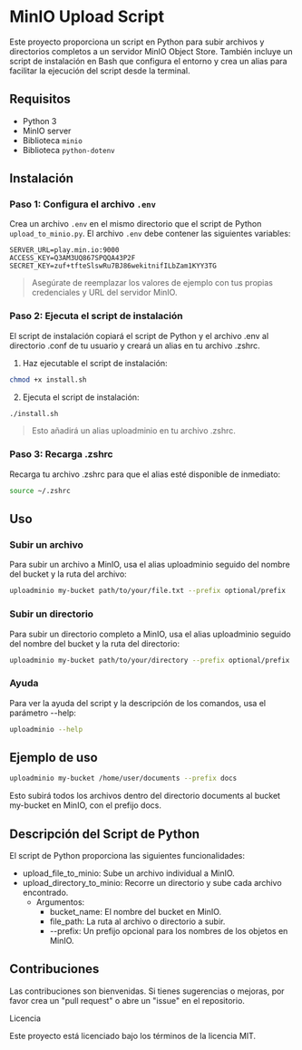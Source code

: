 # MinIO Upload Script

Este proyecto proporciona un script en Python para subir archivos y directorios completos a un servidor MinIO Object Store. También incluye un script de instalación en Bash que configura el entorno y crea un alias para facilitar la ejecución del script desde la terminal.

## Requisitos

- Python 3
- MinIO server
- Biblioteca `minio`
- Biblioteca `python-dotenv`

## Instalación

### Paso 1: Configura el archivo `.env`

Crea un archivo `.env` en el mismo directorio que el script de Python `upload_to_minio.py`. El archivo `.env` debe contener las siguientes variables:

```dotenv
SERVER_URL=play.min.io:9000
ACCESS_KEY=Q3AM3UQ867SPQQA43P2F
SECRET_KEY=zuf+tfteSlswRu7BJ86wekitnifILbZam1KYY3TG
```

> Asegúrate de reemplazar los valores de ejemplo con tus propias credenciales y URL del servidor MinIO.

### Paso 2: Ejecuta el script de instalación

El script de instalación copiará el script de Python y el archivo .env al directorio .conf de tu usuario y creará un alias en tu archivo .zshrc.

1. Haz ejecutable el script de instalación:

```bash
chmod +x install.sh
```

2. Ejecuta el script de instalación:
```bash
./install.sh
```
> Esto añadirá un alias uploadminio en tu archivo .zshrc.

### Paso 3: Recarga .zshrc

Recarga tu archivo .zshrc para que el alias esté disponible de inmediato:

```bash
source ~/.zshrc
```

## Uso

### Subir un archivo
Para subir un archivo a MinIO, usa el alias uploadminio seguido del nombre del bucket y la ruta del archivo:

```bash
uploadminio my-bucket path/to/your/file.txt --prefix optional/prefix
```

### Subir un directorio

Para subir un directorio completo a MinIO, usa el alias uploadminio seguido del nombre del bucket y la ruta del directorio:

```bash
uploadminio my-bucket path/to/your/directory --prefix optional/prefix
```

### Ayuda

Para ver la ayuda del script y la descripción de los comandos, usa el parámetro --help:

```bash
uploadminio --help
```

## Ejemplo de uso

```bash
uploadminio my-bucket /home/user/documents --prefix docs
```
Esto subirá todos los archivos dentro del directorio documents al bucket my-bucket en MinIO, con el prefijo docs.

## Descripción del Script de Python

El script de Python proporciona las siguientes funcionalidades:

* upload_file_to_minio: Sube un archivo individual a MinIO.
* upload_directory_to_minio: Recorre un directorio y sube cada archivo encontrado.
    * Argumentos:
        - bucket_name: El nombre del bucket en MinIO.
        - file_path: La ruta al archivo o directorio a subir.
        - --prefix: Un prefijo opcional para los nombres de los objetos en MinIO.

## Contribuciones

Las contribuciones son bienvenidas. Si tienes sugerencias o mejoras, por favor crea un "pull request" o abre un "issue" en el repositorio.

Licencia

Este proyecto está licenciado bajo los términos de la licencia MIT.
